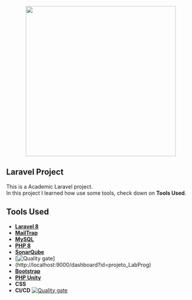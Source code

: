 <p align="center"><a href="https://laravel.com" target="_blank"><img src="https://raw.githubusercontent.com/laravel/art/master/logo-lockup/5%20SVG/2%20CMYK/1%20Full%20Color/laravel-logolockup-cmyk-red.svg" width="400"></a></p>

## Laravel Project

This is a Academic Laravel project.<br>
In this project I learned how use some tools, check down on <b>Tools Used</b>.

## Tools Used

- **[Laravel 8](https://laravel.com)**
- **[MailTrap](https://mailtrap.io)**
- **[MySQL](https://www.mysql.com)**
- **[PHP 8](https://www.php.net/)**
- **[SonarQube](https://www.sonarqube.org/)**
- [![Quality gate](http://localhost:9000/api/project_badges/quality_gate?project=projeto_LabProg)]
- (http://localhost:9000/dashboard?id=projeto_LabProg)
- **[Bootstrap](https://getbootstrap.com/)**
- **[PHP Unity](https://www.phpunity.com)**
- **CSS**
- **CI/CD**
[![Quality gate](http://localhost:9000/api/project_badges/quality_gate?project=projeto_LabProg)](http://localhost:9000/dashboard?id=projeto_LabProg)
